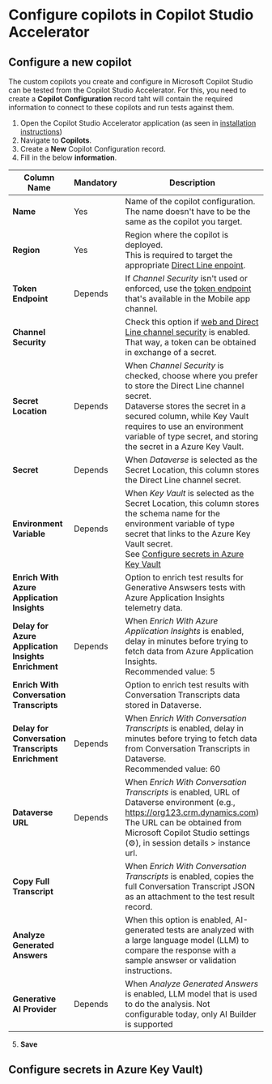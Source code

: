 # Configure copilots in Copilot Studio Accelerator

## Configure a new copilot 

The custom copilots you create and configure in Microsoft Copilot Studio can be tested from the Copilot Studio Accelerator.
For this, you need to create a **Copilot Configuration** record taht will contain the required information to connect to these copilots and run tests against them.

1. Open the Copilot Studio Accelerator application (as seen in [installation instructions](./INSTALLATION_INSTRUCTIONS.md#access-the-copilot-studio-accelerator-app))
2. Navigate to **Copilots**.
3. Create a **New** Copilot Configuration record.
4. Fill in the below **information**.

| Column Name | Mandatory | Description | 
| --- | --- | --- |
| **Name** | Yes | Name of the copilot configuration. <br> The name doesn't have to be the same as the copilot you target. |
| **Region** | Yes | Region where the copilot is deployed. <br> This is required to target the appropriate [Direct Line enpoint](https://learn.microsoft.com/azure/bot-service/rest-api/bot-framework-rest-direct-line-3-0-api-reference?view=azure-bot-service-4.0). |
| **Token Endpoint** | Depends | If _Channel Security_ isn't used or enforced, use the [token endpoint](https://learn.microsoft.com/microsoft-copilot-studio/publication-connect-bot-to-custom-application#retrieve-your-copilot-studio-copilot-parameters) that's available in the Mobile app channel. |
| **Channel Security** |  |  Check this option if [web and Direct Line channel security](https://learn.microsoft.com/microsoft-copilot-studio/configure-web-security) is enabled. <br> That way, a token can be obtained in exchange of a secret. |
| **Secret Location** | Depends | When _Channel Security_ is checked, choose where you prefer to store the Direct Line channel secret. <br> Dataverse stores the secret in a secured column, while Key Vault requires to use an environment variable of type secret, and storing the secret in a Azure Key Vault. |
| **Secret** | Depends | When _Dataverse_ is selected as the Secret Location, this column stores the Direct Line channel secret. |
| **Environment Variable** | Depends | When _Key Vault_ is selected as the Secret Location, this column stores the schema name for the environment variable of type secret that links to the Azure Key Vault secret. <br> See [Configure secrets in Azure Key Vault](./CONFIGURE_COPILOTS.md#Configure%20secrets%20in%20Azure%20Key%20Vault)|
| **Enrich With Azure Application Insights** |  | Option to enrich test results for Generative Answsers tests with Azure Application Insights telemetry data. |
| **Delay for Azure Application Insights Enrichment** | Depends | When _Enrich With Azure Application Insights_ is enabled, delay in minutes before trying to fetch data from Azure Application Insights. <br> Recommended value: 5 |
| **Enrich With Conversation Transcripts** |  | Option to enrich test results with Conversation Transcripts data stored in Dataverse. |
| **Delay for Conversation Transcripts Enrichment** | Depends | When _Enrich With Conversation Transcripts_ is enabled, delay in minutes before trying to fetch data from Conversation Transcripts in Dataverse. <br> Recommended value: 60 |
| **Dataverse URL** | Depends | When _Enrich With Conversation Transcripts_ is enabled, URL of Dataverse environment (e.g., https://org123.crm.dynamics.com) <br> The URL can be obtained from Microsoft Copilot Studio settings (⚙️), in session details > instance url. |
| **Copy Full Transcript** |  | When _Enrich With Conversation Transcripts_ is enabled, copies the full Conversation Transcript JSON as an attachment to the test result record. |
| **Analyze Generated Answers** |  | When this option is enabled, AI-generated tests are analyzed with a large language model (LLM) to compare the response with a sample answser or validation instructions. |
| **Generative AI Provider** | Depends | When _Analyze Generated Answers_ is enabled, LLM model that is used to do the analysis. Not configurable today, only AI Builder is supported |

5. **Save**

## Configure secrets in Azure Key Vault)
